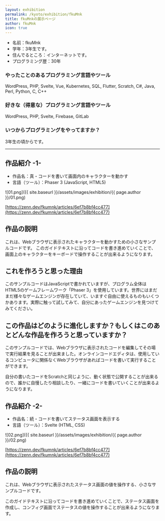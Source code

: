 ```yaml
---
layout: exhibition
permalink: /kyoto/exhibition/fkuMnk
title: fkuMnkの展示ページ
author: fkuMnk
icon: true
---
```

- 名前：fkuMnk
- 学年：3年生です。
- 住んでるところ：インターネットです。
- プログラミング歴：30年

### やったことのあるプログラミング言語やツール

WordPress, PHP, Svelte, Vue, Kubernetes, SQL, Flutter, Scratch, C#, Java, Perl, Python, C, C++ 

### 好きな（得意な）プログラミング言語やツール

WordPress, PHP, Svelte, Firebase, GitLab

### いつからプログラミングをやってますか？

3年生の頃からです。

---

## 作品紹介 -1-

- 作品名：真・コードを書いて画面内のキャラクターを動かす
- 言語（ツール）：Phaser 3 (JavaScript, HTML5)

![01.png]({{ site.baseurl }}/assets/images/exhibition/{{ page.author }}/01.png)

[https://zenn.dev/fkumnk/articles/6ef7b8bf4cc477](https://zenn.dev/fkumnk/articles/6ef7b8bf4cc477)

## 作品の説明

これは、Webブラウザに表示されたキャラクターを動かすための小さなサンプルコードです。
このガイドテキストに沿ってコードを書き進めていくことで、画面上のキャラクターをキーボードで操作することが出来るようになります。

## これを作ろうと思った理由

このサンプルコードはJavaScriptで書かれていますが、プログラム全体はHTML5のゲームフレームワーク「Phaser 3」を使用しています。世界にはまだまだ様々なゲームエンジンが存在していて、いますぐ自由に使えるものもいくつかあります。実際に触って試してみて、自分にあったゲームエンジンを見つけてみてください。

## この作品はどのように進化しますか？もしくはこのあとどんな作品を作ろうと思っていますか？

このサンプルコードでは、Webブラウザに表示されたコードを編集してその場で実行結果を見ることが出来ました。オンラインコードエディタは、使用しているコンピュータに関係なくWebブラウザがあればコードを書いて実行することができます。

自分の書いたコードをScratchと同じように、動く状態で公開することが出来るので、誰かに自慢したり相談したり、一緒にコードを書いていくことが出来るようになります。

## 作品紹介 -2-

- 作品名：続・コードを書いてステータス画面を表示する
- 言語（ツール）：Svelte (HTML, CSS)

![02.png]({{ site.baseurl }}/assets/images/exhibition/{{ page.author }}/02.png)

[https://zenn.dev/fkumnk/articles/6ef7b8bf4cc477](https://zenn.dev/fkumnk/articles/6ef7b8bf4cc477)

## 作品の説明

これは、Webブラウザに表示されたステータス画面の値を操作する、小さなサンプルコードです。

このガイドテキストに沿ってコードを書き進めていくことで、ステータス画面を作成し、コンフィグ画面でステータスの値を操作することが出来るようになります。
